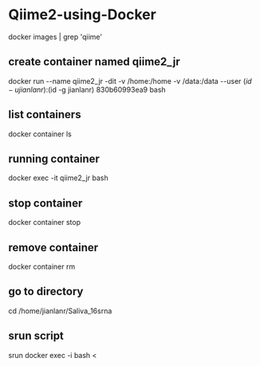 # Qiime2-using-Docker
docker images | grep 'qiime'
## create container named qiime2_jr
docker run --name qiime2_jr -dit -v /home:/home -v /data:/data --user $(id -u jianlanr):$(id -g jianlanr) 830b60993ea9 bash
## list containers
docker container ls
## running container 
docker exec -it qiime2_jr bash
## stop container
docker container stop <container id>
## remove container
docker container rm <container id>
## go to directory
cd /home/jianlanr/Saliva_16srna
## srun script
srun docker exec -i <docker-container-name> bash < <path-to-qiime-script>
